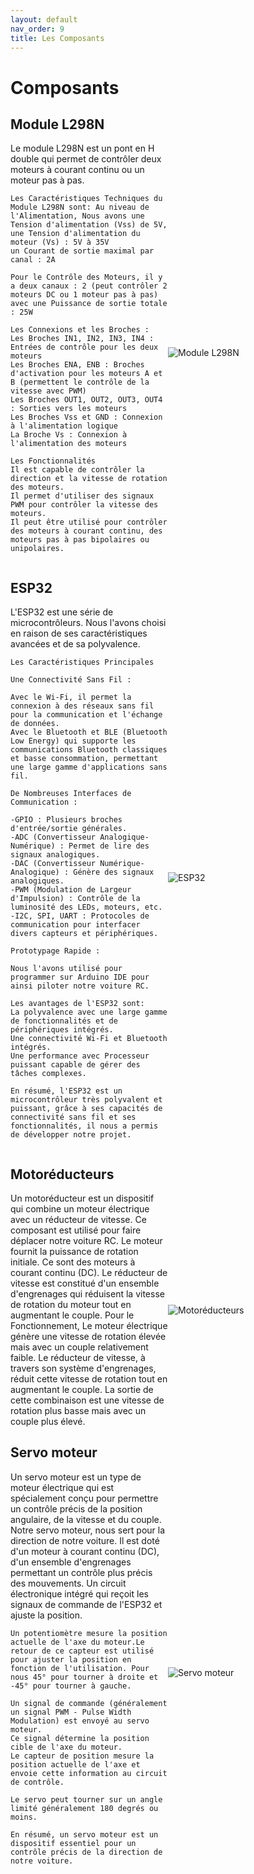 ```yaml
---
layout: default
nav_order: 9
title: Les Composants
---
```


# Composants

## Module L298N
<div style="display: flex; align-items: center;">
  <div style="flex: 1;">
    Le module L298N est un pont en H double qui permet de contrôler deux moteurs à courant continu ou un moteur pas à pas.

    Les Caractéristiques Techniques du Module L298N sont: Au niveau de l'Alimentation, Nous avons une Tension d'alimentation (Vss) de 5V, une Tension d'alimentation du moteur (Vs) : 5V à 35V
    un Courant de sortie maximal par canal : 2A

    Pour le Contrôle des Moteurs, il y a deux canaux : 2 (peut contrôler 2 moteurs DC ou 1 moteur pas à pas)
    avec une Puissance de sortie totale : 25W

    Les Connexions et les Broches :
    Les Broches IN1, IN2, IN3, IN4 : Entrées de contrôle pour les deux moteurs
    Les Broches ENA, ENB : Broches d'activation pour les moteurs A et B (permettent le contrôle de la vitesse avec PWM)
    Les Broches OUT1, OUT2, OUT3, OUT4 : Sorties vers les moteurs
    Les Broches Vss et GND : Connexion à l'alimentation logique
    La Broche Vs : Connexion à l'alimentation des moteurs

    Les Fonctionnalités
    Il est capable de contrôler la direction et la vitesse de rotation des moteurs.
    Il permet d'utiliser des signaux PWM pour contrôler la vitesse des moteurs.
    Il peut être utilisé pour contrôler des moteurs à courant continu, des moteurs pas à pas bipolaires ou unipolaires.
  </div>
  <div style="flex: 1;">
    <img src="https://github.com/Makerspace-Amiens/2024-RCMiniCar/assets/119036120/4caf6cfc-dca9-463f-9fda-d6230316d020" alt="Module L298N" style="max-width: 100%; height: auto;">
  </div>
</div>

## ESP32
<div style="display: flex; align-items: center;">
  <div style="flex: 1;">
    L'ESP32 est une série de microcontrôleurs. Nous l'avons choisi en raison de ses caractéristiques avancées et de sa polyvalence.

    Les Caractéristiques Principales

    Une Connectivité Sans Fil :

    Avec le Wi-Fi, il permet la connexion à des réseaux sans fil pour la communication et l'échange de données.
    Avec le Bluetooth et BLE (Bluetooth Low Energy) qui supporte les communications Bluetooth classiques et basse consommation, permettant une large gamme d'applications sans fil.

    De Nombreuses Interfaces de Communication :

    -GPIO : Plusieurs broches d'entrée/sortie générales.
    -ADC (Convertisseur Analogique-Numérique) : Permet de lire des signaux analogiques.
    -DAC (Convertisseur Numérique-Analogique) : Génère des signaux analogiques.
    -PWM (Modulation de Largeur d'Impulsion) : Contrôle de la luminosité des LEDs, moteurs, etc.
    -I2C, SPI, UART : Protocoles de communication pour interfacer divers capteurs et périphériques.

    Prototypage Rapide :

    Nous l'avons utilisé pour programmer sur Arduino IDE pour ainsi piloter notre voiture RC.

    Les avantages de l'ESP32 sont:
    La polyvalence avec une large gamme de fonctionnalités et de périphériques intégrés.
    Une connectivité Wi-Fi et Bluetooth intégrés.
    Une performance avec Processeur puissant capable de gérer des tâches complexes.

    En résumé, l'ESP32 est un microcontrôleur très polyvalent et puissant, grâce à ses capacités de connectivité sans fil et ses fonctionnalités, il nous a permis de développer notre projet.
  </div>
  <div style="flex: 1;">
    <img src="https://github.com/Makerspace-Amiens/2024-RCMiniCar/assets/119036120/ad03aea4-64e6-4665-afeb-1f5298d81053" alt="ESP32" style="max-width: 100%; height: auto;">
  </div>
</div>

## Motoréducteurs
<div style="display: flex; align-items: center;">
  <div style="flex: 1;">
    Un motoréducteur est un dispositif qui combine un moteur électrique avec un réducteur de vitesse. Ce composant est utilisé pour faire déplacer notre voiture RC.
    Le moteur fournit la puissance de rotation initiale.
    Ce sont des moteurs à courant continu (DC).
    Le réducteur de vitesse est constitué d'un ensemble d'engrenages qui réduisent la vitesse de rotation du moteur tout en augmentant le couple.
    Pour le Fonctionnement,
    Le moteur électrique génère une vitesse de rotation élevée mais avec un couple relativement faible. Le réducteur de vitesse, à travers son système d'engrenages, réduit cette vitesse de rotation tout en augmentant le couple. La sortie de cette combinaison est une vitesse de rotation plus basse mais avec un couple plus élevé.
  </div>
  <div style="flex: 1;">
    <img src="https://github.com/Makerspace-Amiens/2024-RCMiniCar/assets/119036120/f5f1fc59-07f4-4a66-be3b-e9adf92d67cb" alt="Motoréducteurs" style="max-width: 100%; height: auto;">
  </div>
</div>

## Servo moteur
<div style="display: flex; align-items: center;">
  <div style="flex: 1;">
    Un servo moteur est un type de moteur électrique qui est spécialement conçu pour permettre un contrôle précis de la position angulaire, de la vitesse et du couple. Notre servo moteur, nous sert pour la direction de notre voiture.
    Il est doté d'un moteur à courant continu (DC), d'un ensemble d'engrenages  permettant un contrôle plus précis des mouvements.
    Un circuit électronique intégré qui reçoit les signaux de commande de l'ESP32 et ajuste la position.

    Un potentiomètre mesure la position actuelle de l'axe du moteur.Le retour de ce capteur est utilisé pour ajuster la position en fonction de l'utilisation. Pour nous 45° pour tourner à droite et -45° pour tourner à gauche.

    Un signal de commande (généralement un signal PWM - Pulse Width Modulation) est envoyé au servo moteur.
    Ce signal détermine la position cible de l'axe du moteur.
    Le capteur de position mesure la position actuelle de l'axe et envoie cette information au circuit de contrôle.

    Le servo peut tourner sur un angle limité généralement 180 degrés ou moins.

    En résumé, un servo moteur est un dispositif essentiel pour un contrôle précis de la direction de notre voiture.
  </div>
  <div style="flex: 1;">
    <img src="https://github.com/Makerspace-Amiens/2024-RCMiniCar/assets/119036120/433fb176-6166-40e2-983d-1432308893cb" alt="Servo moteur" style="max-width: 100%; height: auto;">
  </div>
</div>
